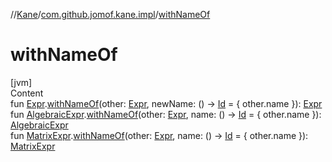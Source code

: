 //[Kane](../index.md)/[com.github.jomof.kane.impl](index.md)/[withNameOf](with-name-of.md)



# withNameOf  
[jvm]  
Content  
fun [Expr](../com.github.jomof.kane/-expr/index.md).[withNameOf](with-name-of.md)(other: [Expr](../com.github.jomof.kane/-expr/index.md), newName: () -> [Id](index.md#%5Bcom.github.jomof.kane.impl%2FId%2F%2F%2FPointingToDeclaration%2F%5D%2FClasslikes%2F-458304138) = { other.name }): [Expr](../com.github.jomof.kane/-expr/index.md)  
fun [AlgebraicExpr](../com.github.jomof.kane/-algebraic-expr/index.md).[withNameOf](with-name-of.md)(other: [Expr](../com.github.jomof.kane/-expr/index.md), name: () -> [Id](index.md#%5Bcom.github.jomof.kane.impl%2FId%2F%2F%2FPointingToDeclaration%2F%5D%2FClasslikes%2F-458304138) = { other.name }): [AlgebraicExpr](../com.github.jomof.kane/-algebraic-expr/index.md)  
fun [MatrixExpr](../com.github.jomof.kane/-matrix-expr/index.md).[withNameOf](with-name-of.md)(other: [Expr](../com.github.jomof.kane/-expr/index.md), name: () -> [Id](index.md#%5Bcom.github.jomof.kane.impl%2FId%2F%2F%2FPointingToDeclaration%2F%5D%2FClasslikes%2F-458304138) = { other.name }): [MatrixExpr](../com.github.jomof.kane/-matrix-expr/index.md)  



